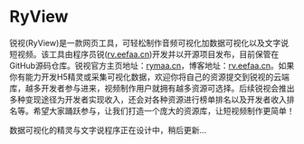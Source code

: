 # RyView
锐视(RyView)是一款网页工具，可轻松制作音频可视化加数据可视化以及文字说短视频。该工具由程序员锐([rv.eefaa.cn](http://rv.eefaa.cn))开发并以开源项目发布，目前保管在GitHub源码仓库。锐视官方主页地址：[rymaa.cn](http://rymaa.cn)，博客地址：[rv.eefaa.cn](http://rv.eefaa.cn)。如果你有能力开发H5精灵或采集可视化数据，欢迎你将自己的资源提交到锐视的云端库，越多开发者参与进来，视频制作用户就拥有越多资源可选择。后续锐视会推出多种变现途径为开发者实现收入，还会对各种资源进行榜单排名以及开发者收入排名等。希望大家踊跃参与，让我们打造一个庞大的资源库，让短视频制作更简单！

数据可视化的精灵与文字说程序正在设计中，稍后更新...
